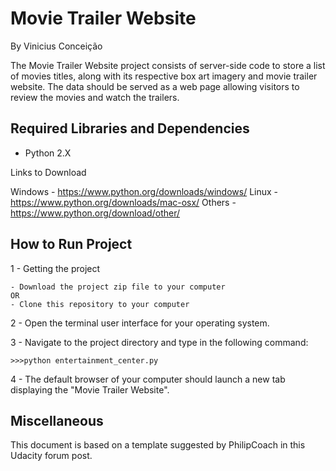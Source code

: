 Movie Trailer Website 
================================
By Vinicius Conceição


The Movie Trailer Website project consists of server-side code to store a list of movies titles, 
along with its respective box art imagery and movie trailer website. 
The data should be served as a web page allowing visitors to review the movies and watch the trailers.



Required Libraries and Dependencies
-----------------------------------
- Python 2.X

Links to Download

Windows  - https://www.python.org/downloads/windows/
Linux  - https://www.python.org/downloads/mac-osx/
Others - https://www.python.org/download/other/



How to Run Project
------------------

1 -  Getting the project
   
	- Download the project zip file to your computer  
	OR
	- Clone this repository to your computer
		
		
2 - Open the terminal user interface for your operating system.

3 -	Navigate to the project directory and type in the following command:

	>>>python entertainment_center.py

4 - The default browser of your computer should launch a new tab displaying the "Movie Trailer Website".

Miscellaneous
-------------
This document is based on a template suggested by PhilipCoach in this Udacity forum post.
